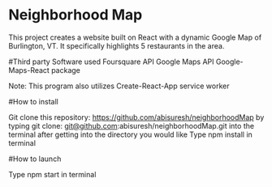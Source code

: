 # Neighborhood Map
This project creates a website built on React with a dynamic Google Map of Burlington, VT.
It specifically highlights 5 restaurants in the area. 

#Third party Software used
Foursquare API 
Google Maps API 
Google-Maps-React package 

Note: This program also utilizes Create-React-App service worker 

#How to install 

Git clone this repository: https://github.com/abisuresh/neighborhoodMap
    by typing git clone: git@github.com:abisuresh/neighborhoodMap.git into the terminal after getting into the
    directory you would like 
Type npm install in terminal  

#How to launch 

Type npm start in terminal 
